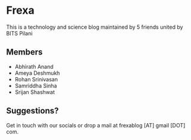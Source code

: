 # Frexa

This is a technology and science blog maintained by 5 friends united by BITS Pilani

## Members

- Abhirath Anand
- Ameya Deshmukh
- Rohan Srinivasan
- Samriddha Sinha
- Srijan Shashwat

## Suggestions?

Get in touch with our socials or drop a mail at frexablog [AT] gmail [DOT] com.